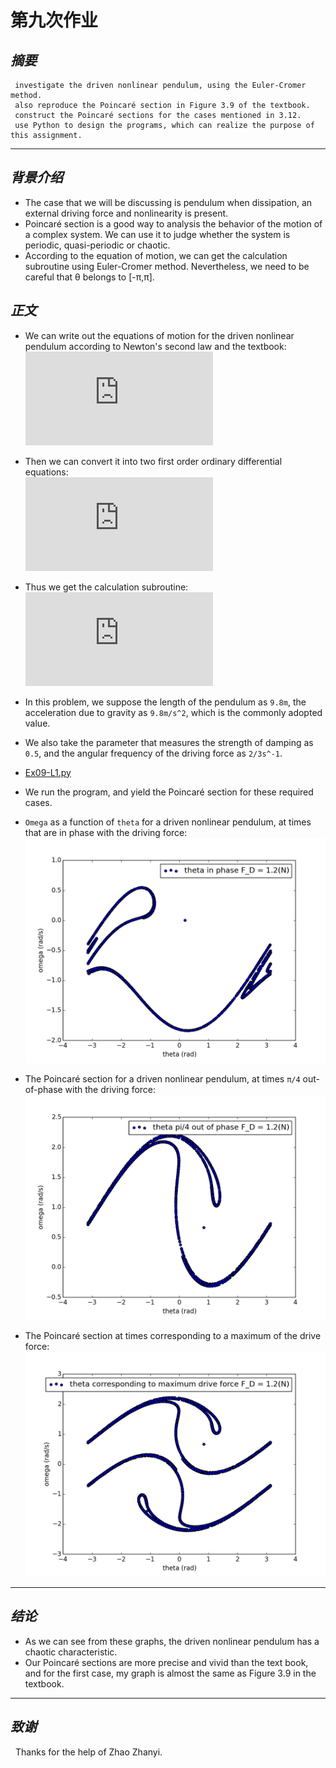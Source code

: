 
# **第九次作业**



## *摘要*
     investigate the driven nonlinear pendulum, using the Euler-Cromer method. 
     also reproduce the Poincaré section in Figure 3.9 of the textbook.
     construct the Poincaré sections for the cases mentioned in 3.12.
     use Python to design the programs, which can realize the purpose of this assignment. 
   

---

## *背景介绍*
 - The case that we will be discussing is pendulum when dissipation, an external driving force and nonlinearity is present. 
 - Poincaré section is a good way to analysis the behavior of the motion of a complex system. We can use it to judge whether the system is periodic, quasi-periodic or chaotic.
 - According to the equation of motion, we can get the calculation subroutine using Euler-Cromer method. Nevertheless, we need to be careful that θ belongs to [-π,π].



## *正文*
 - We can write out the equations of motion for the driven nonlinear pendulum according to Newton's second law and the textbook: <br>
![](http://latex.codecogs.com/gif.latex?%5Cfrac%7Bd%5E%7B2%7D%5Ctheta%7D%7Bdt%5E%7B2%7D%7D%3D-%5Cfrac%7Bg%7D%7Bl%7D%5Csin%5Ctheta-q%5Cfrac%7Bd%5Ctheta%7D%7Bdt%7D&plus;F_%7BD%7D%5Csin%5Cleft%20%28%5COmega_%7BD%7Dt%5Cright%29) <br> 
 - Then we can convert it into two first order ordinary differential equations: <br> ![](http://latex.codecogs.com/gif.latex?%5C%5C%5Cfrac%7Bd%5Comega%7D%7Bdt%7D%3D-%5Cfrac%7Bg%7D%7Bl%7D%5Csin%5Ctheta-q%5Cfrac%7Bd%5Ctheta%7D%7Bdt%7D&plus;F_%7BD%7D%5Csin%5Cleft%20%28%5COmega_%7BD%7Dt%5Cright%29%5C%5C%20%5Cfrac%7Bd%5Ctheta%7D%7Bdt%7D%3D%5Comega)
 -  Thus we get the calculation subroutine: <br> ![](http://latex.codecogs.com/gif.latex?%5C%5C%5Comega_%7Bi&plus;1%7D%3D%5Comega_%7Bi%7D-%5Cleft%20%5B%5Cfrac%7Bg%7D%7Bl%7D%5Csin%5Ctheta_%7Bi%7D&plus;q%5Comega_%7Bi%7D-F_%7BD%7D%5Csin%5Cleft%20%28%5COmega_%7BD%7Dt_%7Bi%7D%5Cright%29%5Cright%5Ddt%5C%5C%5Ctheta_%7Bi&plus;1%7D%3D%5Ctheta_%7Bi%7D&plus;%5Comega_%7Bi&plus;1%7Ddt%5C%5Ct_%7Bi&plus;1%7D%3Dt&plus;dt%5C%5C%5Ctheta_%7Bi%7D%5Cin%5Cleft%20%5B-%5Cpi%2C%5Cpi%5Cright%5D)
 - In this problem, we suppose the length of the pendulum as `9.8m`, the acceleration due to gravity as `9.8m/s^2`, which is the commonly adopted value.
 - We also take the parameter that measures the strength of damping as `0.5`, and the angular frequency of the driving force as `2/3s^-1`.



 - [Ex09-L1.py](https://github.com/2013301020135/computationalphysics_N2013301020135/blob/master/Chapter-3/Exercise-9/Ex09-L1.py)


 - We run the program, and yield the Poincaré section for these required cases.
 - `Omega` as a function of `theta` for a driven nonlinear pendulum, at times that are in phase with the driving force: <br> ![Ex9-L1-1.png](https://raw.githubusercontent.com/2013301020135/computationalphysics_N2013301020135/master/Chapter-3/Exercise-9/Ex9-L1-1.png)
 - The Poincaré section for a driven nonlinear pendulum, at times `π/4` out-of-phase with the driving force: <br> ![Ex9-L1-2.png](https://raw.githubusercontent.com/2013301020135/computationalphysics_N2013301020135/master/Chapter-3/Exercise-9/Ex9-L1-2.png)
 - The Poincaré section at times corresponding to a maximum of the drive force: <br> ![Ex9-L1-3.png](https://raw.githubusercontent.com/2013301020135/computationalphysics_N2013301020135/master/Chapter-3/Exercise-9/Ex9-L1-3.png)
 
    
---

## *结论*
 - As we can see from these graphs, the driven nonlinear pendulum has a chaotic characteristic.
 - Our Poincaré sections are more precise and vivid than the text book, and for the first case, my graph is almost the same as Figure 3.9 in the textbook.
    
---

## *致谢*
   Thanks for the help of Zhao Zhanyi.

